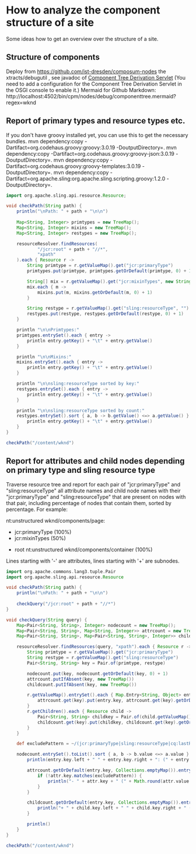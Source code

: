 # How to analyze the component structure of a site

Some ideas how to get an overview over the structure of a site.

## Structure of components

Deploy from https://github.com/ist-dresden/composum-nodes the xtracts/debugutil , see
javadoc
of [Component Tree Derivation Servlet](https://github.com/ist-dresden/composum-nodes/blob/develop/xtracts/debugutil/src/main/java/com/composum/nodes/debugutil/ComponentDerivationTreeServlet.java)
(You need to add a configuration for the Component Tree Derivation Servlet in the OSGI console to enable it.)
Mermaid for Github Markdown: http://localhost:4502/bin/cpm/nodes/debug/componenttree.mermaid?regex=wknd

## Report of primary types and resource types etc.

If you don't have groovy installed yet, you can use this to get the necessary bundles.
mvn dependency:copy -Dartifact=org.codehaus.groovy:groovy:3.0.19 -DoutputDirectory=.
mvn dependency:copy -Dartifact=org.codehaus.groovy:groovy-json:3.0.19 -DoutputDirectory=.
mvn dependency:copy -Dartifact=org.codehaus.groovy:groovy-templates:3.0.19 -DoutputDirectory=.
mvn dependency:copy -Dartifact=org.apache.sling:org.apache.sling.scripting.groovy:1.2.0 -DoutputDirectory=.

```groovy
import org.apache.sling.api.resource.Resource;

void checkPath(String path) {
    println("\nPath: " + path + "\n\n")
    
    Map<String, Integer> primtypes = new TreeMap();
    Map<String, Integer> mixins = new TreeMap();
    Map<String, Integer> restypes = new TreeMap();

    resourceResolver.findResources(
            "/jcr:root" + path + "//*",
            "xpath"
    ).each { Resource r ->
        String primtype = r.getValueMap().get("jcr:primaryType")
        primtypes.put(primtype, primtypes.getOrDefault(primtype, 0) + 1)

        String[] mix = r.getValueMap().get("jcr:mixinTypes", new String[0])
        mix.each { m ->
            mixins.put(m, mixins.getOrDefault(m, 0) + 1)
        }

        String restype = r.getValueMap().get("sling:resourceType", "")
        restypes.put(restype, restypes.getOrDefault(restype, 0) + 1)
    }

    println "\n\nPrimtypes:"
    primtypes.entrySet().each { entry ->
        println entry.getKey() + "\t" + entry.getValue()
    }

    println "\n\nMixins:"
    mixins.entrySet().each { entry ->
        println entry.getKey() + "\t" + entry.getValue()
    }

    println "\n\nsling:resourceType sorted by key:"
    restypes.entrySet().each { entry ->
        println entry.getKey() + "\t" + entry.getValue()
    }

    println "\n\nsling:resourceType sorted by count:"
    restypes.entrySet().sort { a, b -> b.getValue() <=> a.getValue() }.each { entry ->
        println entry.getKey() + "\t" + entry.getValue()
    }
}

checkPath("/content/wknd")
```

## Report for attributes and child nodes depending on primary type and sling resource type

Traverse resource tree and report for each pair of "jcr:primaryType" and "sling:resourceType" all attribute names
and child node names with their "jcr:primaryType" and "sling:resourceType" that are present on nodes with that pair,
including percentage of nodes that contain them, sorted by percentage. For example:

nt:unstructured wknd/components/page:

- jcr:primaryType (100%)
- jcr:mixinTypes (50%)

+ root nt:unstructured wknd/components/container (100%)

Lines starting with '-' are attributes, lines starting with '+' are subnodes.

```groovy
import org.apache.commons.lang3.tuple.Pair
import org.apache.sling.api.resource.Resource

void checkPath(String path) {
    println("\nPath: " + path + "\n\n")
    
    checkQuery("/jcr:root" + path + "//*")
}

void checkQuery(String query) {
    Map<Pair<String, String>, Integer> nodecount = new TreeMap();
    Map<Pair<String, String>, Map<String, Integer>> attrcount = new TreeMap();
    Map<Pair<String, String>, Map<Pair<String, String>, Integer>> childcount = new TreeMap();

    resourceResolver.findResources(query, "xpath").each { Resource r ->
        String primtype = r.getValueMap().get("jcr:primaryType")
        String restype = r.getValueMap().get("sling:resourceType")
        Pair<String, String> key = Pair.of(primtype, restype)

        nodecount.put(key, nodecount.getOrDefault(key, 0) + 1)
        attrcount.putIfAbsent(key, new TreeMap())
        childcount.putIfAbsent(key, new TreeMap())

        r.getValueMap().entrySet().each { Map.Entry<String, Object> entry ->
            attrcount.get(key).put(entry.key, attrcount.get(key).getOrDefault(entry.key, 0) + 1)
        }
        r.getChildren().each { Resource child ->
            Pair<String, String> childkey = Pair.of(child.getValueMap().get("jcr:primaryType"), child.getValueMap().get("sling:resourceType"))
            childcount.get(key).put(childkey, childcount.get(key).getOrDefault(childkey, 0) + 1)
        }
    }

    def excludePattern = ~/(jcr:primaryType|sling:resourceType|cq:lastRolledout(By)?|jcr:lastModified(By)?|jcr:created(By)?)/

    nodecount.entrySet().toList().sort { a, b -> b.value <=> a.value }.each { Map.Entry<Pair<String, String>, Integer> entry ->
        println(entry.key.left + " " + entry.key.right + ": (" + entry.value + " times)")

        attrcount.getOrDefault(entry.key, Collections.emptyMap()).entrySet().toList().sort { a, b -> b.value <=> a.value }.each { Map.Entry<String, Integer> attr ->
            if (!attr.key.matches(excludePattern)) {
                println("- " + attr.key + " (" + Math.round(attr.value * 100.0 / entry.value) + "%)")
            }
        }

        childcount.getOrDefault(entry.key, Collections.emptyMap()).entrySet().toList().sort { a, b -> b.value <=> a.value }.each { Map.Entry<Pair<String, String>, Integer> child ->
            println("+ " + child.key.left + " " + child.key.right + " (" + Math.round(child.value * 100.0 / entry.value) + "%)")
        }

        println()
    }
}

checkPath("/content/wknd")
```
